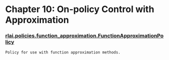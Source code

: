 # Chapter 10:  On-policy Control with Approximation
### [rlai.policies.function_approximation.FunctionApproximationPolicy](https://github.com/MatthewGerber/rlai/tree/master/src/rlai/policies/function_approximation.py#L12)
```
Policy for use with function approximation methods.
```

